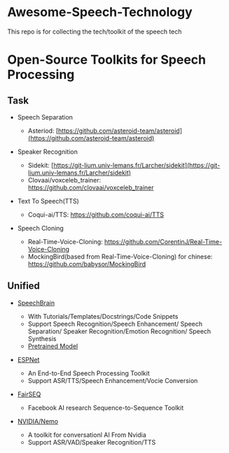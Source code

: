 # Awesome-Speech-Technology
This repo is for collecting the tech/toolkit of the speech tech


# Open-Source Toolkits for Speech Processing

## Task
- Speech Separation
    - Asteriod: [https://github.com/asteroid-team/asteroid](https://github.com/asteroid-team/asteroid)
- Speaker Recognition
    - Sidekit: [https://git-lium.univ-lemans.fr/Larcher/sidekit](https://git-lium.univ-lemans.fr/Larcher/sidekit)
    - Clovaai/voxceleb_trainer: https://github.com/clovaai/voxceleb_trainer 

- Text To Speech(TTS)
  - Coqui-ai/TTS: https://github.com/coqui-ai/TTS     
 
- Speech Cloning
    - Real-Time-Voice-Cloning: https://github.com/CorentinJ/Real-Time-Voice-Cloning
    - MockingBird(based from Real-Time-Voice-Cloning) for chinese: https://github.com/babysor/MockingBird 

## Unified 
- [SpeechBrain](https://speechbrain.github.io/)
  - With Tutorials/Templates/Docstrings/Code Snippets   
  - Support Speech Recognition/Speech Enhancement/ Speech Separation/ Speaker Recognition/Emotion Recognition/ Speech Synthesis 
  - [Pretrained Model](https://huggingface.co/speechbrain)   
    
- [ESPNet](https://github.com/espnet/espnet)
  - An End-to-End Speech Processing Toolkit   
  - Support ASR/TTS/Speech Enhancement/Vocie Conversion 
  
- [FairSEQ](https://github.com/pytorch/fairseq)
  - Facebook AI research Sequence-to-Sequence Toolkit 

- [NVIDIA/Nemo](https://github.com/NVIDIA/NeMo)
  - A toolkit for conversationl AI From Nvidia
  - Support ASR/VAD/Speaker Recognition/TTS   

